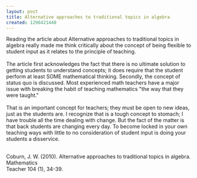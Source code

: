 ```yaml
---
layout: post
title: Alternative approaches to traditional topics in algebra
created: 1296421440
---
```

<div>
	Reading the article about Alternative approaches to traditional topics in algebra really made me think critically about the concept of being flexible to student input as it relates to the principle of teaching.</div>
<div>
	<br />
	The article first acknowledges the fact that there is no ultimate solution to getting students to understand concepts; it does require that the student perform at least SOME mathematical thinking. Secondly, the concept of status quo is discussed. Most experienced math teachers have a major issue with breaking the habit of teaching mathematics &quot;the way that they were taught.&quot;</div>
<div>
	<br />
	That is an important concept for teachers; they must be open to new ideas, just as the students are. I recognize that is a tough concept to stomach; I have trouble all the time dealing with change. But the fact of the matter is that back students are changing every day. To become locked in your own teaching ways with little to no consideration of student input is doing your students a disservice.</div>
<div>
	&nbsp;</div>
<p>Coburn, J. W. (2010). Alternative approaches to traditional topics in algebra. Mathematics<br />
	Teacher 104 (1), 34-39.</p>
